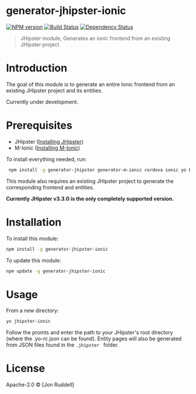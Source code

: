 # generator-jhipster-ionic
[![NPM version][npm-image]][npm-url] [![Build Status][travis-image]][travis-url] [![Dependency Status][daviddm-image]][daviddm-url]
> JHipster module, Generates an ionic frontend from an existing JHipster project

# Introduction

The goal of this module is to generate an entire Ionic frontend from an existing JHipster project and its entities.  

Currently under development.
# Prerequisites
- JHipster ([Installing JHipster](https://jhipster.github.io/installation.html))
- M-Ionic ([Installing M-Ionic](https://github.com/mwaylabs/generator-m-ionic/blob/master/docs/start/installation_prerequisites.md))

To install everything needed, run:
```bash
 npm install -g generator-jhipster generator-m-ionic cordova ionic yo bower gulp
```
This module also requires an existing JHipster project to generate the corresponding frontend and entities.

__Currently JHipster v3.3.0 is the only completely supported version.__

# Installation

To install this module:

```bash
npm install -g generator-jhipster-ionic
```

To update this module:
```bash
npm update -g generator-jhipster-ionic
```

# Usage
From a new directory: 
```bash
yo jhipster-ionic
```
Follow the promts and enter the path to your JHipster's root directory (where the .yo-rc.json 
can be found).  Entity pages will also be generated from JSON files found in the `.jhipster ` folder.

# License

Apache-2.0 © [Jon Ruddell]

[npm-image]: https://img.shields.io/npm/v/generator-jhipster-ionic.svg
[npm-url]: https://npmjs.org/package/generator-jhipster-ionic
[travis-image]: https://travis-ci.org/ruddell/generator-jhipster-ionic.svg?branch=master
[travis-url]: https://travis-ci.org/ruddell/generator-jhipster-ionic
[daviddm-image]: https://david-dm.org/ruddell/generator-jhipster-ionic.svg?theme=shields.io
[daviddm-url]: https://david-dm.org/ruddell/generator-jhipster-module

